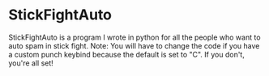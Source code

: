 # StickFightAuto
StickFightAuto is a program I wrote in python for all the people who want to auto spam in stick fight. Note: You will have to change the code if you have a custom punch keybind because the default is set to "C". If you don't, you're all set!
